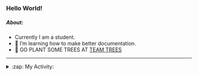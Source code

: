 ### Hello World!

##### About:
- Currently I am a student.
- 🌱 I’m learning how to make better documentation.
- 🌱 GO PLANT SOME TREES AT [TEAM TREES](https://teamtrees.org/)

---
<details>
  <summary>:zap: My Activity:</summary>
  
<!--START_SECTION:waka-->
![Code Time](http://img.shields.io/badge/Code%20Time-1%2C121%20hrs%2042%20mins-blue)

**I'm a Night 🦉** 

```text
🌞 Morning                1662 commits        ██░░░░░░░░░░░░░░░░░░░░░░░   09.94 % 
🌆 Daytime                5643 commits        ████████░░░░░░░░░░░░░░░░░   33.74 % 
🌃 Evening                4740 commits        ███████░░░░░░░░░░░░░░░░░░   28.34 % 
🌙 Night                  4679 commits        ███████░░░░░░░░░░░░░░░░░░   27.98 % 
```
📅 **I'm Most Productive on Wednesday** 

```text
Monday                   2400 commits        ████░░░░░░░░░░░░░░░░░░░░░   14.35 % 
Tuesday                  2100 commits        ███░░░░░░░░░░░░░░░░░░░░░░   12.56 % 
Wednesday                4011 commits        ██████░░░░░░░░░░░░░░░░░░░   23.98 % 
Thursday                 2217 commits        ███░░░░░░░░░░░░░░░░░░░░░░   13.26 % 
Friday                   1667 commits        ██░░░░░░░░░░░░░░░░░░░░░░░   09.97 % 
Saturday                 1475 commits        ██░░░░░░░░░░░░░░░░░░░░░░░   08.82 % 
Sunday                   2854 commits        ████░░░░░░░░░░░░░░░░░░░░░   17.07 % 
```


📊 **This Week I Spent My Time On** 

```text
🔥 Editors: 
VS Code                  5 hrs 55 mins       █████████████████████████   100.00 % 

🐱‍💻 Projects: 
praise                   5 hrs 54 mins       █████████████████████████   99.93 % 
CSF22                    0 secs              ░░░░░░░░░░░░░░░░░░░░░░░░░   00.07 % 
```


 Last Updated on 14/05/2023 03:08:45 UTC
<!--END_SECTION:waka-->
</details>
